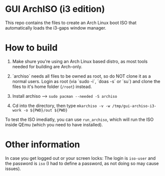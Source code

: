 # GUI ArchISO (i3 edition)

This repo contains the files to create an Arch Linux boot ISO that automatically loads the i3-gaps window manager. 

# How to build

1. Make shure you're using an Arch Linux based distro, as most tools needed for building are Arch-only.

2. ´archiso´ needs all files to be owned as root, so do NOT clone it as a normal users.
Login as root (via ´sudo -i´, ´doas -s´ or ´su´) and clone the files to it's home folder (`/root`) instead.

3. Install archiso --> `sudo pacman --needed -S archiso`

4. Cd into the directory, then type `mkarchiso -v -w /tmp/gui-archiso-i3-work -o ${PWD}/out ${PWD}`

To test the ISO imediatly, you can use `run_archiso`, which will run the ISO inside QEmu (which you need to have installed).

# Other information

In case you get logged out or your screen locks:
The login is `iso-user` and the password is `iso` (I had to define a password, as not doing so may cause issues).
